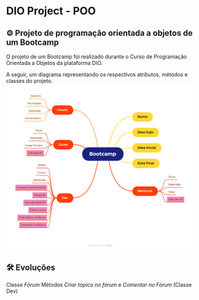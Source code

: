 # DIO Project - POO

## ⚙️ Projeto de programação  orientada a objetos de um Bootcamp
O projeto de um Bootcamp foi realizado durante o Curso de Programação Orientada a Objetos da plataforma DIO.

A seguir, um diagrama representando os respectivos atributos, métodos e classes do projeto.
![](img/diagrama.png)

## 🛠️ Evoluções
Classe *Fórum*
Métodos *Criar tópico no fórum* e *Comentar no Fórum* (Classe Dev)